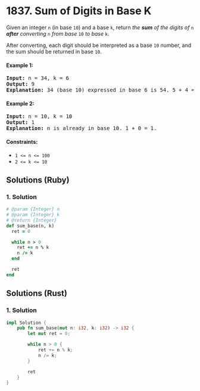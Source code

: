 # 1837. Sum of Digits in Base K
Given an integer `n` (in base `10`) and a base `k`, return *the **sum** of the digits of* `n` ***after*** *converting* `n` *from base* `10` *to base* `k`.

After converting, each digit should be interpreted as a base `10` number, and the sum should be returned in base `10`.

#### Example 1:
<pre>
<strong>Input:</strong> n = 34, k = 6
<strong>Output:</strong> 9
<strong>Explanation:</strong> 34 (base 10) expressed in base 6 is 54. 5 + 4 = 9.
</pre>

#### Example 2:
<pre>
<strong>Input:</strong> n = 10, k = 10
<strong>Output:</strong> 1
<strong>Explanation:</strong> n is already in base 10. 1 + 0 = 1.
</pre>

#### Constraints:
* `1 <= n <= 100`
* `2 <= k <= 10`

## Solutions (Ruby)

### 1. Solution
```Ruby
# @param {Integer} n
# @param {Integer} k
# @return {Integer}
def sum_base(n, k)
  ret = 0

  while n > 0
    ret += n % k
    n /= k
  end

  ret
end
```

## Solutions (Rust)

### 1. Solution
```Rust
impl Solution {
    pub fn sum_base(mut n: i32, k: i32) -> i32 {
        let mut ret = 0;

        while n > 0 {
            ret += n % k;
            n /= k;
        }

        ret
    }
}
```
